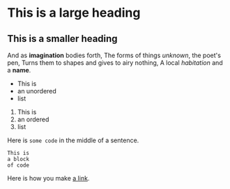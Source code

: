 # This is a large heading

## This is a smaller heading

And as **imagination** bodies forth,
The forms of things *unknown*, the poet's pen,
Turns them to shapes and gives to airy nothing,
A local *habitation* and a **name**.

- This is
- an unordered
- list

1. This is 
2. an ordered
3. list

Here is `some code` in the middle of a sentence.

```
This is 
a block 
of code
```

Here is how you make [a link](https://wikipedia.org/).

